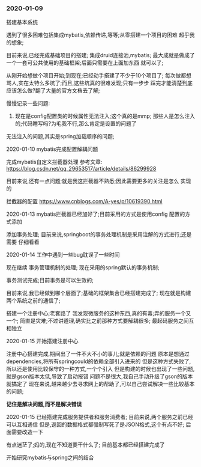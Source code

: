 ### 2020-01-09
搭建基本系统

遇到了很多困难包括集成mybatis,依赖传递,等等;从零搭建一个项目的困难
超乎我的想象;

目前来说,已经完成基础项目的搭建;
集成druid连接池,mybatis;
最大成就是做成了一个一套可公共使用的基础框架;后面只需要在上面加东西
就可以了;

从刚开始想做个项目开始;到现在;已经动手搭建了不少于10个项目了;
每次做都想骂人,实在太特么多坑了;而且,这些坑真的很难发现;只有一步步
踩完才能清楚到底应该怎么做?翻了大量的官方文档去了解;


慢慢记录一些问题:
1. 现在是config配置类的时候属性无法注入;这个真的是mmp;
那些人是怎么注入的;代码瞎写吗?为毛我不行,那么肯定是设置的问题了

无法注入的问题,其实是spring加载顺序的问题;


2020-01-10
mybatis完成配置解耦问题

完成mybatis自定义拦截器处理
参考文章:
https://blog.csdn.net/qq_29653517/article/details/86299928

目前来说,还有一点问题;就是我这拦截器不熟悉;因此需要更多的关注是怎么
实现的

拦截器的配置
https://www.cnblogs.com/A-yes/p/10619390.html

2020-01-13 mybatis拦截器已经加好了;目前采用的方式是使用config
配置的方式添加

添加事务处理;
目前来说,springboot的事务处理机制是采用注解的方式进行;还是需要
仔细看看

2020-01-14
工作中遇到一些bug耽误了一些时间


现在继续
事务管理机制的处理;
现在采用的spring默认的事务机制;

事务测试完成;目前事务是可以生效的;

目前来说,我已经做到哪个层面了;基础的框架集合已经搭建完成了;
现在就是构建两个系统之前的通信了;


搭建一个注册中心;老套路了
我发现微服务的这种东西,真的有毒;弄的服务一个又一个;
简直是灾难;不过讲道理,确实比之前那种方式要解耦很多;
最起码服务之间互相独立

2020-01-15 开始搭建注册中心

注册中心搭建完成,期间出了一件不大不小的事儿;就是依赖的问题
原本是想通过dependencies,将所有springcould的依赖全部引入进来的
但是这种方式失败了,所以还是使用比较保守的一种方式,一个个引入
但是构建的时候也出现了一些问题,就是gson版本太低,导致了启动报错
问题不是很大,我自己手动升级了gson的版本就搞定了
现在来说,越来越少去寻求网上的帮助了,可以自己尝试解决一些比较基本
的问题;

**记住是解决问题,而不是解决错误**


2020-01-15 已经搭建完成服务提供者和服务消费者;
目前来说,两个服务之前已经可以互相通信
但是,返回的数据格式都强制写死了是JSON格式,这个有点不好;
后面需要改造一下


有点迷茫了;妈的,现在不知道要干什么了;
目前基本都已经搭建完成了


开始研究mybatis与spring之间的结合
